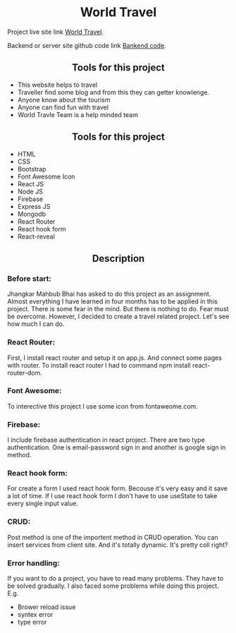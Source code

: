 <h1 align="center">World Travel</h1>

Project live site link [World Travel](https://world-travel-assignment-11.web.app/).

Backend or server site github code link [Bankend code](https://github.com/programming-hero-web-course1/tourism-or-delivery-website-server-side-salekmia).

<h2 align="center">Tools for this project</h2>

* This website helps to travel
* Traveller find some blog and from this they can getter knowlenge.
* Anyone know about the tourism
* Anyone can find fun with travel
* World Travle Team is a help minded team

<h2 align="center">Tools for this project</h2>

* HTML
* CSS
* Bootstrap
* Font Awesome Icon
* React JS
* Node JS
* Firebase
* Express JS
* Mongodb
* React Router
* React hook form
* React-reveal

<h2 align="center">Description</h2>

<h3>Before start:</h3>

Jhangkar Mahbub Bhai has asked to do this project as an assignment. Almost everything I have learned in four months has to be applied in this project. There is some fear in the mind. But there is nothing to do. Fear must be overcome. However, I decided to create a travel related project. Let's see how much I can do.

<h3>React Router:</h3>

First, I install react router and setup it on app.js. And connect some pages with router. To install react router I had to command npm install react-router-dom.

<h3>Font Awesome:</h3>

To interective this project I use some icon from fontaweome.com.

<h3>Firebase:</h3>

I include firebase authentication in react project. There are two type authentication. One is email-password sign in and another is google sign in method.

<h3>React hook form:</h3>

For create a form I used react hook form. Becouse it's very easy and it save a lot of time. If I use react hook form I don't have to use useState to take every single input value.

<h3>CRUD:</h3>
Post method is one of the importent method in CRUD operation. You can insert services from client site. And it's totally dynamic. It's pretty coll right?

<h3>Error handling:</h3>
If you want to do a project, you have to read many problems. They have to be solved gradually. I also faced some problems while doing this project. E.g.

* Brower reload issue
* syntex error
* type error

